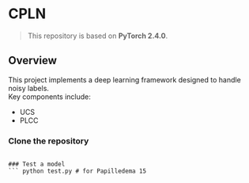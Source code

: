 # CPLN

> This repository is based on **PyTorch 2.4.0**.

## Overview

This project implements a deep learning framework designed to handle noisy labels.  
Key components include:
- UCS
- PLCC
  
### Clone the repository
``` git clone https://github.com/FredJChang/CPLN.git

### Test a model 
``` python test.py # for Papilledema 15
